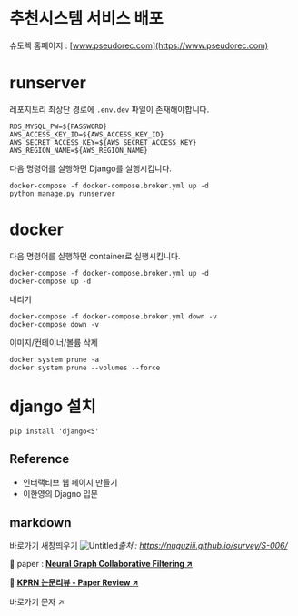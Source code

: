 # 추천시스템 서비스 배포

슈도렉 홈페이지 : [www.pseudorec.com](https://www.pseudorec.com)

# runserver
레포지토리 최상단 경로에 ```.env.dev``` 파일이 존재해야합니다. 
```
RDS_MYSQL_PW=${PASSWORD}
AWS_ACCESS_KEY_ID=${AWS_ACCESS_KEY_ID} 
AWS_SECRET_ACCESS_KEY=${AWS_SECRET_ACCESS_KEY} 
AWS_REGION_NAME=${AWS_REGION_NAME} 
```
다음 명령어를 실행하면 Django를 실행시킵니다.
```shell
docker-compose -f docker-compose.broker.yml up -d
python manage.py runserver
```

# docker
다음 명령어를 실행하면 container로 실행시킵니다.
```shell
docker-compose -f docker-compose.broker.yml up -d
docker-compose up -d
```
내리기
```shell
docker-compose -f docker-compose.broker.yml down -v
docker-compose down -v
```
이미지/컨테이너/볼륨 삭제
```shell
docker system prune -a
docker system prune --volumes --force
```



# django 설치
```
pip install 'django<5'
```


## Reference
- 인터랙티브 웹 페이지 만들기
- 이한영의 Djagno 입문

## markdown

바로가기 새창띄우기
![Untitled](../../../static/img/monthly_pseudorec_202404/hyeonwoo_metric_learning_loss.png)*출처 : <a href="https://nuguziii.github.io/survey/S-006/" target="_blank">https://nuguziii.github.io/survey/S-006/</a>*

📄 paper :  <a href="https://arxiv.org/pdf/1905.08108.pdf" target="_blank" style="text-decoration: underline;">**Neural Graph Collaborative Filtering ↗**</a>

🔗 <a href="https://www.pseudorec.com/archive/paper_review/1/" target="_blank">**KPRN 논문리뷰 - Paper Review ↗**</a>

바로가기 문자
↗
